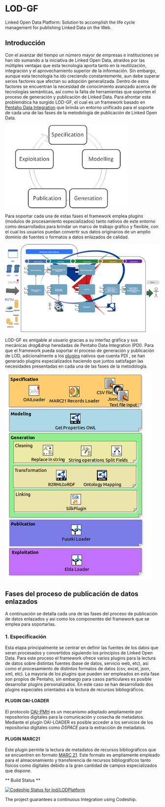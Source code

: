 
# LOD-GF #

Linked Open Data Platform: Solution to accomplish the life cycle management for publishing Linked Data on the Web.

## Introducción ##

Con el avanzar del tiempo un número  mayor de empresas e instituciones se han ido sumando a la iniciativa de Linked Open Data, atraídos  por las múltiples ventajas que esta tecnología aporta tanto en la reutilización, integración  y  el aprovechamiento superior de la información. Sin embargo, aunque esta tecnología ha ido creciendo constantemente, aun debe superar serios factores que afectan su adopción generalizada. Dentro de estos factores se encuentran la necesidad de conocimiento avanzado acerca de tecnologías semánticas, así como la falta de herramientas que soporten el proceso de generación y publicación de Linked Data. Para afrontar esta problemática ha surgido LOD-GF,  el cual es un framework basado en [Pentaho Data Integration](http://community.pentaho.com/projects/data-integration/) que brinda un entorno unificado para el soporte de cada una de las fases de la  metodología de publicación de Linked Open Data.

![ImageLOD](./Images/MLOD.png?style=centerme)



Para soportar cada una de estas fases el framework emplea plugins (modulos de procesamiento especializados) tanto nativos de este entorno  como desarrollados para brindar  un marco de trabajo gráfico y flexible, con el cual los usuarios puedan convertir sus datos originarios de  un amplio dominio de fuentes o  formatos a datos enlazados de calidad.


![ImageARQLOD](./Images/MPLUG.png?style=centerme)
                                                


LOD-GF es  amigable al usuario gracias a su interfaz gráfica y sus mecánicas *drag&drop* heredadas de Pentaho Data Integration (PDI). 
Para que el framework  pueda soportar el proceso de generación y publicación de LOD, adicionalmente a los [plugins](http://wiki.pentaho.com/display/EAI/Pentaho+Data+Integration+Steps)  nativos que cuenta PDI , se han generado  plugins especializados haciendo que juntos satisfagan las necesidades presentadas en cada una de las fases de la metodología. 

 ![ImageFramP](./Images/LODGENERALV.png?style=centerme)
 



## Fases del proceso de publicación de datos enlazados ##

A continuación se detalla cada una de las fases del proceso de publicación de datos enlazados y asi como los componentes del framework que se emplea para soportarlas.

### 1. Especificación ###
Esta etapa principalmente se centrar en definir las fuentes de los datos que seran  procesados y convertidos siguiendo los principios de Linked Open Data. Para este proceso el framework ofrece varios  plugins para la lectura de datos sobre distintas fuentes (base de datos, servicio web, etc), asi como el procesamiento de  distintos formatos  de datos (csv, excel, json, xml, etc). La mayoria de los plugins que pueden ser empleados en esta fase son propios de Pentaho, sin embargo para casos particulares es posible desarrollar plugins personalizados. En este caso se han desarrollado dos plugins especiales orientados a la lectura de  recursos bibliográficos.

#### PLUGIN OAI-LOADER ####
El protocolo  [OAI-PMH](https://www.openarchives.org/pmh/) es un mecanismo adoptado ampliamente por repositorios digitales para la comunicación y cosecha de metadatos. Mediante el plugin OAI-LOADER es posible acceder a los servicios de los repositoriso digitales como *DSPACE* para la extracción de metadatos.

#### PLUGIN MARC21 ####
Este plugin permite la lectura de metadatos de recursos bibliográficos que se encuentren en  formato [MARC 21](https://www.loc.gov/marc/bibliographic/ecbdspa.html). Este formato es ampliamente empleado para el almacenamiento y transferencia de recursos bibliográficos tanto físicos como digitales debido a la gran cantidad de campos especializados que dispone.



** Build Status **

[ ![Codeship Status for lod/LODPlatform](https://codeship.com/projects/f70d1860-b628-0132-afb1-32912015c090/status?branch=master)](https://codeship.com/projects/70968)


The project guarantees a continuous Integration using Codeship.
